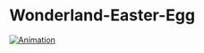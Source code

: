 # Wonderland-Easter-Egg

[![Animation](https://github.com/JaminZhou/GitHubImg/blob/master/Wonderland-Easter-Egg/Wonderland-Easter-Egg.gif)](https://dribbble.com/shots/3373342-Wonderland-2-0-Easter-Egg)
